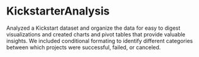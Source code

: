 # KickstarterAnalysis
Analyzed a Kickstart dataset and organize the data for easy to digest visualizations and created charts and pivot tables that provide valuable insights. We included conditional formating to identify different categories between which projects were successful, failed, or canceled. 
